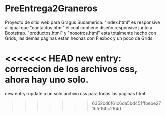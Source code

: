 # PreEntrega2Graneros
Proyecto de sitio web para Gragus Sudamerica.
"index.html" es responsive al igual que "contactos.html" el cual contiene diseño responsive junto a Bootstrap.
"productos.html" y "nosotros.html" esta totalmente hecho con Grids, las demás páginas estan hechas con Flexbox y un poco de Grids

<<<<<<< HEAD
new entry: correccion de los archivos css, ahora hay uno solo.
=======
new entry: update a un solo archivo css para todas las paginas html
>>>>>>> 6352cd6f61c6da5bd451ffbebe271bfe16bc264d

